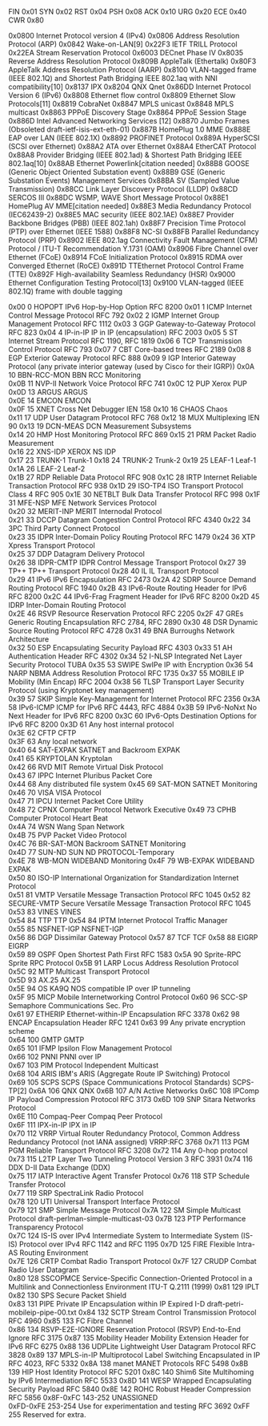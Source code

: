 <!-- TCP flags  scapy-->
FIN 0x01
SYN 0x02
RST 0x04
PSH 0x08
ACK 0x10
URG 0x20
ECE 0x40
CWR	0x80

<!-- ethernet type -->
0x0800	Internet Protocol version 4 (IPv4)
0x0806	Address Resolution Protocol (ARP)
0x0842	Wake-on-LAN[9]
0x22F3	IETF TRILL Protocol
0x22EA	Stream Reservation Protocol
0x6003	DECnet Phase IV
0x8035	Reverse Address Resolution Protocol
0x809B	AppleTalk (Ethertalk)
0x80F3	AppleTalk Address Resolution Protocol (AARP)
0x8100	VLAN-tagged frame (IEEE 802.1Q) and Shortest Path Bridging IEEE 802.1aq with NNI compatibility[10]
0x8137	IPX
0x8204	QNX Qnet
0x86DD	Internet Protocol Version 6 (IPv6)
0x8808	Ethernet flow control
0x8809	Ethernet Slow Protocols[11]
0x8819	CobraNet
0x8847	MPLS unicast
0x8848	MPLS multicast
0x8863	PPPoE Discovery Stage
0x8864	PPPoE Session Stage
0x886D	Intel Advanced Networking Services [12]
0x8870	Jumbo Frames (Obsoleted draft-ietf-isis-ext-eth-01)
0x887B	HomePlug 1.0 MME
0x888E	EAP over LAN (IEEE 802.1X)
0x8892	PROFINET Protocol
0x889A	HyperSCSI (SCSI over Ethernet)
0x88A2	ATA over Ethernet
0x88A4	EtherCAT Protocol
0x88A8	Provider Bridging (IEEE 802.1ad) & Shortest Path Bridging IEEE 802.1aq[10]
0x88AB	Ethernet Powerlink[citation needed]
0x88B8	GOOSE (Generic Object Oriented Substation event)
0x88B9	GSE (Generic Substation Events) Management Services
0x88BA	SV (Sampled Value Transmission)
0x88CC	Link Layer Discovery Protocol (LLDP)
0x88CD	SERCOS III
0x88DC	WSMP, WAVE Short Message Protocol
0x88E1	HomePlug AV MME[citation needed]
0x88E3	Media Redundancy Protocol (IEC62439-2)
0x88E5	MAC security (IEEE 802.1AE)
0x88E7	Provider Backbone Bridges (PBB) (IEEE 802.1ah)
0x88F7	Precision Time Protocol (PTP) over Ethernet (IEEE 1588)
0x88F8	NC-SI
0x88FB	Parallel Redundancy Protocol (PRP)
0x8902	IEEE 802.1ag Connectivity Fault Management (CFM) Protocol / ITU-T Recommendation Y.1731 (OAM)
0x8906	Fibre Channel over Ethernet (FCoE)
0x8914	FCoE Initialization Protocol
0x8915	RDMA over Converged Ethernet (RoCE)
0x891D	TTEthernet Protocol Control Frame (TTE)
0x892F	High-availability Seamless Redundancy (HSR)
0x9000	Ethernet Configuration Testing Protocol[13]
0x9100	VLAN-tagged (IEEE 802.1Q) frame with double tagging

<!-- IP proto -->
0x00	0	HOPOPT	IPv6 Hop-by-Hop Option	RFC 8200
0x01	1	ICMP	Internet Control Message Protocol	RFC 792
0x02	2	IGMP	Internet Group Management Protocol	RFC 1112
0x03	3	GGP	Gateway-to-Gateway Protocol	RFC 823
0x04	4	IP-in-IP	IP in IP (encapsulation)	RFC 2003
0x05	5	ST	Internet Stream Protocol	RFC 1190, RFC 1819
0x06	6	TCP	Transmission Control Protocol	RFC 793
0x07	7	CBT	Core-based trees	RFC 2189
0x08	8	EGP	Exterior Gateway Protocol	RFC 888
0x09	9	IGP	Interior Gateway Protocol (any private interior gateway (used by Cisco for their IGRP))	
0x0A	10	BBN-RCC-MON	BBN RCC Monitoring	
0x0B	11	NVP-II	Network Voice Protocol	RFC 741
0x0C	12	PUP	Xerox PUP	
0x0D	13	ARGUS	ARGUS	
0x0E	14	EMCON	EMCON	
0x0F	15	XNET	Cross Net Debugger	IEN 158
0x10	16	CHAOS	Chaos	
0x11	17	UDP	User Datagram Protocol	RFC 768
0x12	18	MUX	Multiplexing	IEN 90
0x13	19	DCN-MEAS	DCN Measurement Subsystems	
0x14	20	HMP	Host Monitoring Protocol	RFC 869
0x15	21	PRM	Packet Radio Measurement	
0x16	22	XNS-IDP	XEROX NS IDP	
0x17	23	TRUNK-1	Trunk-1	
0x18	24	TRUNK-2	Trunk-2	
0x19	25	LEAF-1	Leaf-1	
0x1A	26	LEAF-2	Leaf-2	
0x1B	27	RDP	Reliable Data Protocol	RFC 908
0x1C	28	IRTP	Internet Reliable Transaction Protocol	RFC 938
0x1D	29	ISO-TP4	ISO Transport Protocol Class 4	RFC 905
0x1E	30	NETBLT	Bulk Data Transfer Protocol	RFC 998
0x1F	31	MFE-NSP	MFE Network Services Protocol	
0x20	32	MERIT-INP	MERIT Internodal Protocol	
0x21	33	DCCP	Datagram Congestion Control Protocol	RFC 4340
0x22	34	3PC	Third Party Connect Protocol	
0x23	35	IDPR	Inter-Domain Policy Routing Protocol	RFC 1479
0x24	36	XTP	Xpress Transport Protocol	
0x25	37	DDP	Datagram Delivery Protocol	
0x26	38	IDPR-CMTP	IDPR Control Message Transport Protocol	
0x27	39	TP++	TP++ Transport Protocol	
0x28	40	IL	IL Transport Protocol	
0x29	41	IPv6	IPv6 Encapsulation	RFC 2473
0x2A	42	SDRP	Source Demand Routing Protocol	RFC 1940
0x2B	43	IPv6-Route	Routing Header for IPv6	RFC 8200
0x2C	44	IPv6-Frag	Fragment Header for IPv6	RFC 8200
0x2D	45	IDRP	Inter-Domain Routing Protocol	
0x2E	46	RSVP	Resource Reservation Protocol	RFC 2205
0x2F	47	GREs	Generic Routing Encapsulation	RFC 2784, RFC 2890
0x30	48	DSR	Dynamic Source Routing Protocol	RFC 4728
0x31	49	BNA	Burroughs Network Architecture	
0x32	50	ESP	Encapsulating Security Payload	RFC 4303
0x33	51	AH	Authentication Header	RFC 4302
0x34	52	I-NLSP	Integrated Net Layer Security Protocol	TUBA
0x35	53	SWIPE	SwIPe	IP with Encryption
0x36	54	NARP	NBMA Address Resolution Protocol	RFC 1735
0x37	55	MOBILE	IP Mobility (Min Encap)	RFC 2004
0x38	56	TLSP	Transport Layer Security Protocol (using Kryptonet key management)	
0x39	57	SKIP	Simple Key-Management for Internet Protocol	RFC 2356
0x3A	58	IPv6-ICMP	ICMP for IPv6	RFC 4443, RFC 4884
0x3B	59	IPv6-NoNxt	No Next Header for IPv6	RFC 8200
0x3C	60	IPv6-Opts	Destination Options for IPv6	RFC 8200
0x3D	61		Any host internal protocol	
0x3E	62	CFTP	CFTP	
0x3F	63		Any local network	
0x40	64	SAT-EXPAK	SATNET and Backroom EXPAK	
0x41	65	KRYPTOLAN	Kryptolan	
0x42	66	RVD	MIT Remote Virtual Disk Protocol	
0x43	67	IPPC	Internet Pluribus Packet Core	
0x44	68		Any distributed file system	
0x45	69	SAT-MON	SATNET Monitoring	
0x46	70	VISA	VISA Protocol	
0x47	71	IPCU	Internet Packet Core Utility	
0x48	72	CPNX	Computer Protocol Network Executive	
0x49	73	CPHB	Computer Protocol Heart Beat	
0x4A	74	WSN	Wang Span Network	
0x4B	75	PVP	Packet Video Protocol	
0x4C	76	BR-SAT-MON	Backroom SATNET Monitoring	
0x4D	77	SUN-ND	SUN ND PROTOCOL-Temporary	
0x4E	78	WB-MON	WIDEBAND Monitoring	
0x4F	79	WB-EXPAK	WIDEBAND EXPAK	
0x50	80	ISO-IP	International Organization for Standardization Internet Protocol	
0x51	81	VMTP	Versatile Message Transaction Protocol	RFC 1045
0x52	82	SECURE-VMTP	Secure Versatile Message Transaction Protocol	RFC 1045
0x53	83	VINES	VINES	
0x54	84	TTP	TTP	
0x54	84	IPTM	Internet Protocol Traffic Manager	
0x55	85	NSFNET-IGP	NSFNET-IGP	
0x56	86	DGP	Dissimilar Gateway Protocol	
0x57	87	TCF	TCF	
0x58	88	EIGRP	EIGRP	
0x59	89	OSPF	Open Shortest Path First	RFC 1583
0x5A	90	Sprite-RPC	Sprite RPC Protocol	
0x5B	91	LARP	Locus Address Resolution Protocol	
0x5C	92	MTP	Multicast Transport Protocol	
0x5D	93	AX.25	AX.25	
0x5E	94	OS	KA9Q NOS compatible IP over IP tunneling	
0x5F	95	MICP	Mobile Internetworking Control Protocol	
0x60	96	SCC-SP	Semaphore Communications Sec. Pro	
0x61	97	ETHERIP	Ethernet-within-IP Encapsulation	RFC 3378
0x62	98	ENCAP	Encapsulation Header	RFC 1241
0x63	99		Any private encryption scheme	
0x64	100	GMTP	GMTP	
0x65	101	IFMP	Ipsilon Flow Management Protocol	
0x66	102	PNNI	PNNI over IP	
0x67	103	PIM	Protocol Independent Multicast	
0x68	104	ARIS	IBM's ARIS (Aggregate Route IP Switching) Protocol	
0x69	105	SCPS	SCPS (Space Communications Protocol Standards)	SCPS-TP[2]
0x6A	106	QNX	QNX	
0x6B	107	A/N	Active Networks	
0x6C	108	IPComp	IP Payload Compression Protocol	RFC 3173
0x6D	109	SNP	Sitara Networks Protocol	
0x6E	110	Compaq-Peer	Compaq Peer Protocol	
0x6F	111	IPX-in-IP	IPX in IP	
0x70	112	VRRP	Virtual Router Redundancy Protocol, Common Address Redundancy Protocol (not IANA assigned)	VRRP:RFC 3768
0x71	113	PGM	PGM Reliable Transport Protocol	RFC 3208
0x72	114		Any 0-hop protocol	
0x73	115	L2TP	Layer Two Tunneling Protocol Version 3	RFC 3931
0x74	116	DDX	D-II Data Exchange (DDX)	
0x75	117	IATP	Interactive Agent Transfer Protocol	
0x76	118	STP	Schedule Transfer Protocol	
0x77	119	SRP	SpectraLink Radio Protocol	
0x78	120	UTI	Universal Transport Interface Protocol	
0x79	121	SMP	Simple Message Protocol	
0x7A	122	SM	Simple Multicast Protocol	draft-perlman-simple-multicast-03
0x7B	123	PTP	Performance Transparency Protocol	
0x7C	124	IS-IS over IPv4	Intermediate System to Intermediate System (IS-IS) Protocol over IPv4	RFC 1142 and RFC 1195
0x7D	125	FIRE	Flexible Intra-AS Routing Environment	
0x7E	126	CRTP	Combat Radio Transport Protocol	
0x7F	127	CRUDP	Combat Radio User Datagram	
0x80	128	SSCOPMCE	Service-Specific Connection-Oriented Protocol in a Multilink and Connectionless Environment	ITU-T Q.2111 (1999)
0x81	129	IPLT		
0x82	130	SPS	Secure Packet Shield	
0x83	131	PIPE	Private IP Encapsulation within IP	Expired I-D draft-petri-mobileip-pipe-00.txt
0x84	132	SCTP	Stream Control Transmission Protocol	RFC 4960
0x85	133	FC	Fibre Channel	
0x86	134	RSVP-E2E-IGNORE	Reservation Protocol (RSVP) End-to-End Ignore	RFC 3175
0x87	135	Mobility Header	Mobility Extension Header for IPv6	RFC 6275
0x88	136	UDPLite	Lightweight User Datagram Protocol	RFC 3828
0x89	137	MPLS-in-IP	Multiprotocol Label Switching Encapsulated in IP	RFC 4023, RFC 5332
0x8A	138	manet	MANET Protocols	RFC 5498
0x8B	139	HIP	Host Identity Protocol	RFC 5201
0x8C	140	Shim6	Site Multihoming by IPv6 Intermediation	RFC 5533
0x8D	141	WESP	Wrapped Encapsulating Security Payload	RFC 5840
0x8E	142	ROHC	Robust Header Compression	RFC 5856
0x8F-0xFC	143-252	UNASSIGNED		
0xFD-0xFE	253-254	Use for experimentation and testing	RFC 3692
0xFF	255	Reserved for extra.	